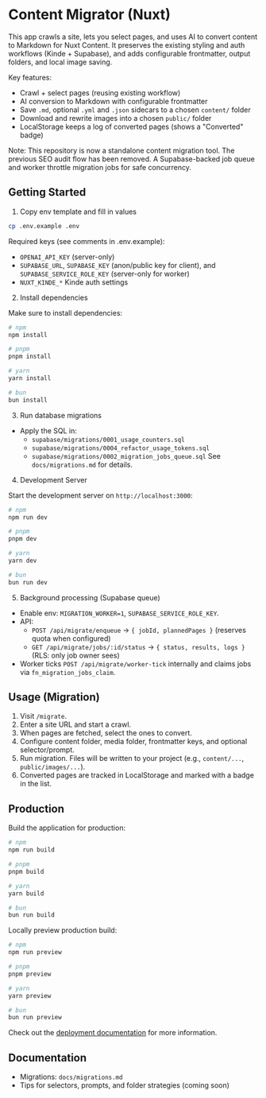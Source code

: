 # Content Migrator (Nuxt)

This app crawls a site, lets you select pages, and uses AI to convert content to Markdown for Nuxt Content. It preserves the existing styling and auth workflows (Kinde + Supabase), and adds configurable frontmatter, output folders, and local image saving.

Key features:

- Crawl + select pages (reusing existing workflow)
- AI conversion to Markdown with configurable frontmatter
- Save `.md`, optional `.yml` and `.json` sidecars to a chosen `content/` folder
- Download and rewrite images into a chosen `public/` folder
- LocalStorage keeps a log of converted pages (shows a "Converted" badge)

Note: This repository is now a standalone content migration tool. The previous SEO audit flow has been removed. A Supabase-backed job queue and worker throttle migration jobs for safe concurrency.

## Getting Started

1) Copy env template and fill in values

```bash
cp .env.example .env
```

Required keys (see comments in .env.example):

- `OPENAI_API_KEY` (server-only)
- `SUPABASE_URL`, `SUPABASE_KEY` (anon/public key for client), and `SUPABASE_SERVICE_ROLE_KEY` (server-only for worker)
- `NUXT_KINDE_*` Kinde auth settings

2) Install dependencies

Make sure to install dependencies:

```bash
# npm
npm install

# pnpm
pnpm install

# yarn
yarn install

# bun
bun install
```

3) Run database migrations

- Apply the SQL in:
  - `supabase/migrations/0001_usage_counters.sql`
  - `supabase/migrations/0004_refactor_usage_tokens.sql`
  - `supabase/migrations/0002_migration_jobs_queue.sql`
  See `docs/migrations.md` for details.

4) Development Server

Start the development server on `http://localhost:3000`:

```bash
# npm
npm run dev

# pnpm
pnpm dev

# yarn
yarn dev

# bun
bun run dev
```

5) Background processing (Supabase queue)

- Enable env: `MIGRATION_WORKER=1`, `SUPABASE_SERVICE_ROLE_KEY`.
- API:
  - `POST /api/migrate/enqueue` → `{ jobId, plannedPages }` (reserves quota when configured)
  - `GET /api/migrate/jobs/:id/status` → `{ status, results, logs }` (RLS: only job owner sees)
- Worker ticks `POST /api/migrate/worker-tick` internally and claims jobs via `fn_migration_jobs_claim`.

## Usage (Migration)

1. Visit `/migrate`.
2. Enter a site URL and start a crawl.
3. When pages are fetched, select the ones to convert.
4. Configure content folder, media folder, frontmatter keys, and optional selector/prompt.
5. Run migration. Files will be written to your project (e.g., `content/...`, `public/images/...`).
6. Converted pages are tracked in LocalStorage and marked with a badge in the list.

## Production

Build the application for production:

```bash
# npm
npm run build

# pnpm
pnpm build

# yarn
yarn build

# bun
bun run build
```

Locally preview production build:

```bash
# npm
npm run preview

# pnpm
pnpm preview

# yarn
yarn preview

# bun
bun run preview
```

Check out the [deployment documentation](https://nuxt.com/docs/getting-started/deployment) for more information.

## Documentation

- Migrations: `docs/migrations.md`
- Tips for selectors, prompts, and folder strategies (coming soon)
